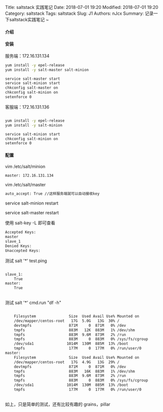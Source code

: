 Title: saltstack 实践笔记
Date: 2018-07-01 19:20
Modified: 2018-07-01 19:20
Category: saltstack
Tags: saltstack
Slug: J1
Authors: nJcx
Summary: 记录一下saltstack实践笔记 ~


#### 介绍


#### 安装

服务端：172.16.131.134

```bash
yum install -y epel-release
yum install -y salt-master salt-minion
```

```bash
service salt-master start
service salt-minion start
chkconfig salt-master on
chkconfig salt-minion on
setenforce 0
```

客服端：172.16.131.136

```bash

yum install -y epel-release
yum install -y salt-minion

```

```bash
service salt-minion start
chkconfig salt-minion on
setenforce 0
```


#### 配置

 vim /etc/salt/minion

```bash
master: 172.16.131.134
```
 
 
 vim /etc/salt/master
  
 ```bash
 auto_accept: True //这样服务端就可以自动接收key
 ```
 
 service salt-minion restart
 
 service salt-master restart


使用 salt-key -L 即可查看

```bash
Accepted Keys:
master
slave_1
Denied Keys:
Unaccepted Keys:

```

测试  salt '*' test.ping 

```bash

slave_1:
    True
master:
    True
    
```

测试 salt '*' cmd.run "df -h"

```bash

    Filesystem               Size  Used Avail Use% Mounted on
    /dev/mapper/centos-root   17G  5.0G   13G  30% /
    devtmpfs                 871M     0  871M   0% /dev
    tmpfs                    883M   12K  883M   1% /dev/shm
    tmpfs                    883M  9.6M  873M   2% /run
    tmpfs                    883M     0  883M   0% /sys/fs/cgroup
    /dev/sda1               1014M  130M  885M  13% /boot
    tmpfs                    177M     0  177M   0% /run/user/0
master:
    Filesystem               Size  Used Avail Use% Mounted on
    /dev/mapper/centos-root   17G  4.9G   13G  29% /
    devtmpfs                 871M     0  871M   0% /dev
    tmpfs                    883M   16K  883M   1% /dev/shm
    tmpfs                    883M  9.6M  873M   2% /run
    tmpfs                    883M     0  883M   0% /sys/fs/cgroup
    /dev/sda1               1014M  130M  885M  13% /boot
    tmpfs                    177M     0  177M   0% /run/user/0
    
```

如上，只是简单的测试，还有比较有趣的 grains，pillar
